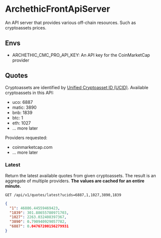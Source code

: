 # ArchethicFrontApiServer

An API server that provides various off-chain resources.
Such as cryptoassets prices.

## Envs

- ARCHETHIC_CMC_PRO_API_KEY: An API key for the CoinMarketCap provider

## Quotes

Cryptoassets are identified by [Unified Cryptoasset ID (UCID)](https://support.coinmarketcap.com/hc/en-us/articles/20092704479515).
Available cryptoassets in this API:

- uco:      6887
- matic:    3890
- bnb:      1839
- btc:      1
- eth:      1027
- ... more later

Providers requested:

- coinmarketcap.com
- ... more later

### Latest

Return the latest available quotes from given cryptoassets. The result is an aggregate of multiple providers.
**The values are cached for an entire minute.**

`GET /api/v1/quotes/latest?ucids=6887,1,1027,3890,1839`

```json
{
  "1": 46886.44559469423,
  "1839": 301.88655780971703,
  "1027": 2263.032408397367,
  "3890": 0.790940929057782,
  "6887": 0.04767200156279931
}
```
